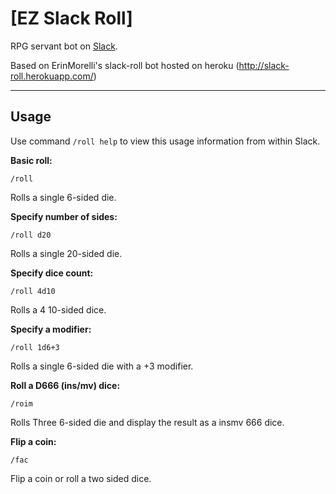 # [EZ Slack Roll]
RPG servant bot on [Slack](https://slack.com).

Based on ErinMorelli's slack-roll bot hosted on heroku (http://slack-roll.herokuapp.com/)

----------
## Usage

Use command `/roll help` to view this usage information from within Slack.

**Basic roll:**

    /roll

Rolls a single 6-sided die.

**Specify number of sides:**

    /roll d20

Rolls a single 20-sided die.

**Specify dice count:**

    /roll 4d10

Rolls a 4 10-sided dice.

**Specify a modifier:**

    /roll 1d6+3

Rolls a single 6-sided die with a +3 modifier.

**Roll a D666 (ins/mv) dice:**

    /roim
    
Rolls Three 6-sided die and display the result as a insmv 666 dice. 

**Flip a coin:**

    /fac
    
Flip a coin or roll a two sided dice. 
